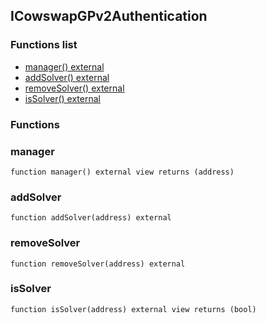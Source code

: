 
## ICowswapGPv2Authentication

### Functions list
- [manager() external](#manager)
- [addSolver() external](#addsolver)
- [removeSolver() external](#removesolver)
- [isSolver() external](#issolver)

### Functions
### manager

```solidity
function manager() external view returns (address)
```

### addSolver

```solidity
function addSolver(address) external
```

### removeSolver

```solidity
function removeSolver(address) external
```

### isSolver

```solidity
function isSolver(address) external view returns (bool)
```


